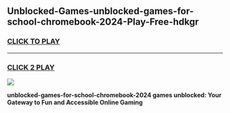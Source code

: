 
## Unblocked-Games-unblocked-games-for-school-chromebook-2024-Play-Free-hdkgr
<h3>
<a href="https://premium76.site?title=unblocked-games-for-school-chromebook-2024&ref=23A">CLICK TO PLAY</a></h3>
<hr>

<h3>
<a href="https://premium76.site?title=unblocked-games-for-school-chromebook-2024&ref=23A">CLICK 2 PLAY</a>
  
</h3>

<a href="https://premium76.site?title=unblocked-games-for-school-chromebook-2024&ref=23A"><img src="https://clearcache.store/games.png"></a>


**unblocked-games-for-school-chromebook-2024 games unblocked: Your Gateway to Fun and Accessible Online Gaming**
